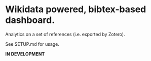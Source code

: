 # Wikidata powered, bibtex-based dashboard.  

Analytics on a set of references (i.e. exported by Zotero).

See SETUP.md for usage. 

__IN DEVELOPMENT__


